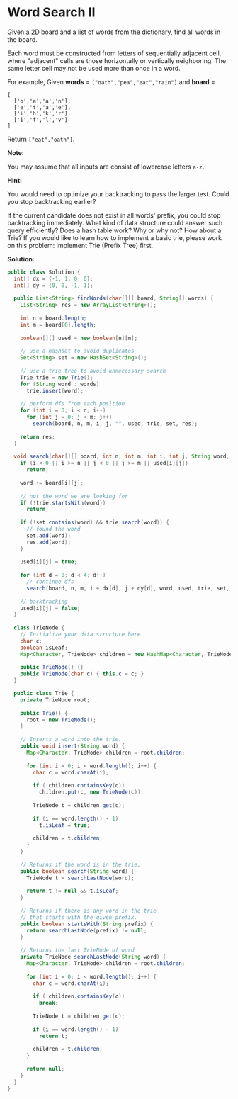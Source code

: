 # Word Search II

Given a 2D board and a list of words from the dictionary, find all words in the board.

Each word must be constructed from letters of sequentially adjacent cell, where "adjacent" cells are those horizontally or vertically neighboring. The same letter cell may not be used more than once in a word.

For example,
Given **words** = `["oath","pea","eat","rain"]` and **board** =
```
[
  ['o','a','a','n'],
  ['e','t','a','e'],
  ['i','h','k','r'],
  ['i','f','l','v']
]
```
Return `["eat","oath"]`.

**Note:**

You may assume that all inputs are consist of lowercase letters `a-z`.

**Hint:**

You would need to optimize your backtracking to pass the larger test. Could you stop backtracking earlier?

If the current candidate does not exist in all words' prefix, you could stop backtracking immediately. What kind of data structure could answer such query efficiently? Does a hash table work? Why or why not? How about a Trie? If you would like to learn how to implement a basic trie, please work on this problem: Implement Trie (Prefix Tree) first.

**Solution:**
```java
public class Solution {
  int[] dx = {-1, 1, 0, 0};
  int[] dy = {0, 0, -1, 1};
    
  public List<String> findWords(char[][] board, String[] words) {
    List<String> res = new ArrayList<String>();
        
    int n = board.length;
    int m = board[0].length;
        
    boolean[][] used = new boolean[n][m];
        
    // use a hashset to avoid duplicates
    Set<String> set = new HashSet<String>();
        
    // use a trie tree to avoid unnecessary search
    Trie trie = new Trie();
    for (String word : words)
      trie.insert(word);
        
    // perform dfs from each position
    for (int i = 0; i < n; i++)
      for (int j = 0; j < m; j++)
        search(board, n, m, i, j, "", used, trie, set, res);
        
    return res;
  }
    
  void search(char[][] board, int n, int m, int i, int j, String word, boolean[][] used, Trie trie, Set<String> set, List<String> res) {
    if (i < 0 || i >= n || j < 0 || j >= m || used[i][j]) 
      return;
            
    word += board[i][j];
        
    // not the word we are looking for
    if (!trie.startsWith(word)) 
      return;
        
    if (!set.contains(word) && trie.search(word)) {
      // found the word
      set.add(word);
      res.add(word);
    }
        
    used[i][j] = true;
        
    for (int d = 0; d < 4; d++)
      // continue dfs
      search(board, n, m, i + dx[d], j + dy[d], word, used, trie, set, res);
        
    // backtracking
    used[i][j] = false;
  }
    
  class TrieNode {
    // Initialize your data structure here.
    char c;
    boolean isLeaf;
    Map<Character, TrieNode> children = new HashMap<Character, TrieNode>();
        
    public TrieNode() {}
    public TrieNode(char c) { this.c = c; }
  }

  public class Trie {
    private TrieNode root;
    
    public Trie() {
      root = new TrieNode();
    }
    
    // Inserts a word into the trie.
    public void insert(String word) {
      Map<Character, TrieNode> children = root.children;
            
      for (int i = 0; i < word.length(); i++) {
        char c = word.charAt(i);
                
        if (!children.containsKey(c))
          children.put(c, new TrieNode(c));
                
        TrieNode t = children.get(c);
                
        if (i == word.length() - 1) 
          t.isLeaf = true;
                
        children = t.children;
      }
    }
    
    // Returns if the word is in the trie.
    public boolean search(String word) {
      TrieNode t = searchLastNode(word);
            
      return t != null && t.isLeaf;
    }
    
    // Returns if there is any word in the trie
    // that starts with the given prefix.
    public boolean startsWith(String prefix) {
      return searchLastNode(prefix) != null;
    }
        
    // Returns the last TrieNode of word
    private TrieNode searchLastNode(String word) {
      Map<Character, TrieNode> children = root.children;
            
      for (int i = 0; i < word.length(); i++) {
        char c = word.charAt(i);
                
        if (!children.containsKey(c)) 
          break;
                    
        TrieNode t = children.get(c);
                
        if (i == word.length() - 1) 
          return t;
                
        children = t.children;
      }
            
      return null;
    }
  }
}
```